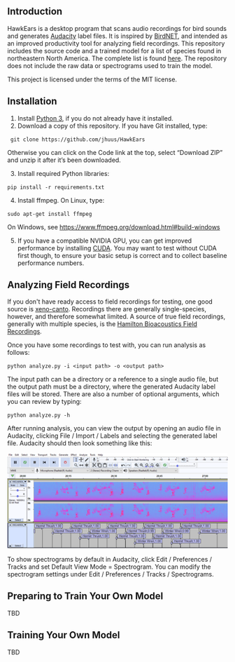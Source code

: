## Introduction
HawkEars is a desktop program that scans audio recordings for bird sounds and generates [Audacity](https://www.audacityteam.org/) label files. It is inspired by [BirdNET](https://github.com/kahst/BirdNET), and intended as an improved productivity tool for analyzing field recordings. This repository includes the source code and a trained model for a list of species found in northeastern North America. The complete list is found [here](https://github.com/jhuus/HawkEars/blob/main/data/classes.txt). The repository does not include the raw data or spectrograms used to train the model.

This project is licensed under the terms of the MIT license.

## Installation
1.	Install [Python 3](https://www.python.org/downloads/), if you do not already have it installed.
2.	Download a copy of this repository. If you have Git installed, type:

```
 git clone https://github.com/jhuus/HawkEars
```
 
Otherwise you can click on the Code link at the top, select “Download ZIP” and unzip it after it’s been downloaded.

3.	Install required Python libraries:

```
pip install -r requirements.txt
```

4.	Install ffmpeg. On Linux, type:

```
sudo apt-get install ffmpeg
```

On Windows, see https://www.ffmpeg.org/download.html#build-windows 

5. If you have a compatible NVIDIA GPU, you can get improved performance by installing [CUDA](https://docs.nvidia.com/cuda/). You may want to test without CUDA first though, to ensure your basic setup is correct and to collect baseline performance numbers. 

## Analyzing Field Recordings
If you don't have ready access to field recordings for testing, one good source is [xeno-canto](https://xeno-canto.org/). Recordings there are generally single-species, however, and therefore somewhat limited. A source of true field recordings, generally with multiple species, is the [Hamilton Bioacoustics Field Recordings](https://archive.org/details/hamiltonbioacousticsfieldrecordings).

Once you have some recordings to test with, you can run analysis as follows:

```
python analyze.py -i <input path> -o <output path> 
```

The input path can be a directory or a reference to a single audio file, but the output path must be a directory, where the generated Audacity label files will be stored. There are also a number of optional arguments, which you can review by typing: 

```
python analyze.py -h
```

After running analysis, you can view the output by opening an audio file in Audacity, clicking File / Import / Labels and selecting the generated label file. Audacity should then look something like this:

![](audacity-labels.png)

To show spectrograms by default in Audacity, click Edit / Preferences / Tracks and set Default View Mode = Spectrogram. You can modify the spectrogram settings under Edit / Preferences / Tracks / Spectrograms.

## Preparing to Train Your Own Model
TBD

## Training Your Own Model
TBD
